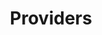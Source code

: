 ---
templateKey: 'generic-page'
slug: providers
title: Providers
subTitle: "Lorem ipsum dolor sit amet, consectetur adipiscing elit. Proin convallis cursus lectus iaculis. Mauris pulvinar nisi metus."
indicatorColor: '#A55EEA'
iconName: 'user-md'
banner: '../../img/providers.png'
magnets: 
    - plans
    - contact-us
---